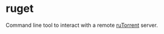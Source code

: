 ruget
=====
Command line tool to interact with a remote [ruTorrent](http://forums.rutorrent.org) server.
